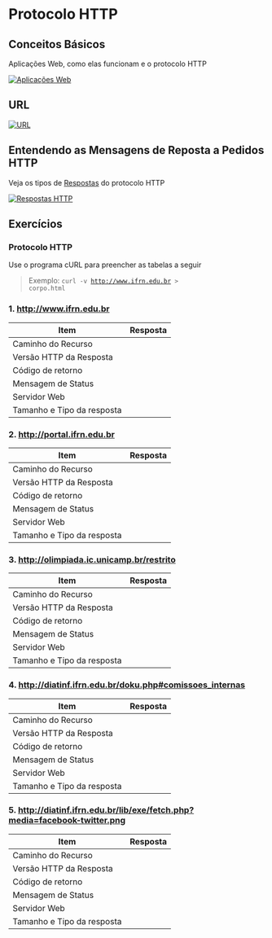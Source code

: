 # Protocolo HTTP

## Conceitos Básicos

Aplicações Web, como elas funcionam e o protocolo HTTP

[![Aplicações Web](https://img.youtube.com/vi/RsQ1tFLwldY/0.jpg)](https://www.youtube.com/watch?v=RsQ1tFLwldY)

## URL

[![URL](https://img.youtube.com/vi/ADQ_rhefgEk/0.jpg)](https://www.youtube.com/watch?v=ADQ_rhefgEk)

## Entendendo as Mensagens de Reposta a Pedidos HTTP

Veja os tipos de [Respostas](https://www.w3.org/Protocols/rfc2616/rfc2616-sec6.html) do protocolo HTTP

[![Respostas HTTP](https://img.youtube.com/vi/sxiRFwQ1RJ4/0.jpg)](https://www.youtube.com/watch?v=sxiRFwQ1RJ4)

## Exercícios

### Protocolo HTTP

Use o programa cURL para preencher as tabelas a seguir
> Exemplo: <code>curl -v http://www.ifrn.edu.br > corpo.html</code>

### 1. http://www.ifrn.edu.br

Item |Resposta
-----|----
Caminho do Recurso|
Versão HTTP da Resposta|
Código de retorno|
Mensagem de Status|
Servidor Web|
Tamanho e Tipo da resposta|

### 2. http://portal.ifrn.edu.br

Item |Resposta
-----|----
Caminho do Recurso|
Versão HTTP da Resposta|
Código de retorno|
Mensagem de Status|
Servidor Web|
Tamanho e Tipo da resposta|

### 3. http://olimpiada.ic.unicamp.br/restrito

Item |Resposta
-----|----
Caminho do Recurso|
Versão HTTP da Resposta|
Código de retorno|
Mensagem de Status|
Servidor Web|
Tamanho e Tipo da resposta|

### 4. http://diatinf.ifrn.edu.br/doku.php#comissoes_internas

Item |Resposta
-----|----
Caminho do Recurso|
Versão HTTP da Resposta|
Código de retorno|
Mensagem de Status|
Servidor Web|
Tamanho e Tipo da resposta|

### 5. http://diatinf.ifrn.edu.br/lib/exe/fetch.php?media=facebook-twitter.png

Item |Resposta
-----|----
Caminho do Recurso|
Versão HTTP da Resposta|
Código de retorno|
Mensagem de Status|
Servidor Web|
Tamanho e Tipo da resposta|

